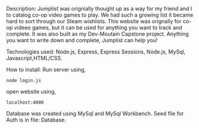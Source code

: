 Description:
Jumplist was orignially thought up as a way for my friend and I to catalog co-op video games to play. We had such a growing list it became hard to sort through our Steam wishlists. This website was orignally for co-op videeo games, but it can be used for anything you want to track and complete. It was also built as my Dev-Moutain Capstone project. Anything you want to write down and complete, Jumplist can help you!

Technologies used:
Node.js, Express, Express Sessions, Node.js, MySql, Javascript,HTML/CSS.

How to install:
Run server using,

`node login.js`

open website using,

`localhost:4000`


Database was created using MySql and MySql Workbench. Seed file for Auth is in file: Database.
